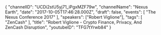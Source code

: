 {
    "channelID": "UCDi2stU5yj71_iPgxMZF79w",
    "channelName": "Nexus Earth",
    "date": "2017-10-05T17:46:28.000Z",
    "draft": false,
    "events": [
        "The Nexus Conference 2017"
    ],
    "speakers": ["Robert Viglione"],
    "tags": [
        "ZenCash"
    ],
    "title": "Robert Viglione - Crypto Finance, Privacy, And ZenCash Disruption",
    "youtubeID": "TFG7tYrwb84"
}
